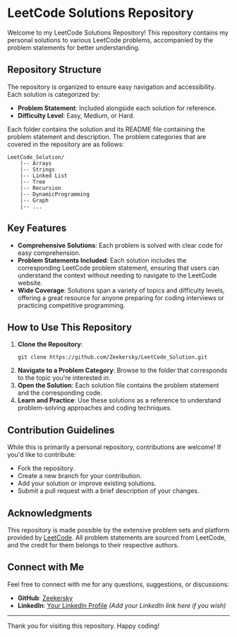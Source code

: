 # LeetCode Solutions Repository

Welcome to my LeetCode Solutions Repository! This repository contains my personal solutions to various LeetCode problems, accompanied by the problem statements for better understanding.

## Repository Structure
The repository is organized to ensure easy navigation and accessibility. Each solution is categorized by:

- **Problem Statement**: Included alongside each solution for reference.
- **Difficulty Level**: Easy, Medium, or Hard.

Each folder contains the solution and its README file containing the problem statement and description. The problem categories that are covered in the repository are as follows:
```
LeetCode_Solution/
    |-- Arrays
    |-- Strings
    |-- Linked List
    |-- Tree
    |-- Recursion
    |-- DynamicProgramming
    |-- Graph
    |-- ...
```

## Key Features
- **Comprehensive Solutions**: Each problem is solved with clear code for easy comprehension.
- **Problem Statements Included**: Each solution includes the corresponding LeetCode problem statement, ensuring that users can understand the context without needing to navigate to the LeetCode website.
- **Wide Coverage**: Solutions span a variety of topics and difficulty levels, offering a great resource for anyone preparing for coding interviews or practicing competitive programming.

## How to Use This Repository

1. **Clone the Repository**:
   ```
   git clone https://github.com/Zeekersky/LeetCode_Solution.git
   ```
2. **Navigate to a Problem Category**:
   Browse to the folder that corresponds to the topic you're interested in.
3. **Open the Solution**:
   Each solution file contains the problem statement and the corresponding code.
4. **Learn and Practice**:
   Use these solutions as a reference to understand problem-solving approaches and coding techniques.

## Contribution Guidelines
While this is primarily a personal repository, contributions are welcome! If you'd like to contribute:
- Fork the repository.
- Create a new branch for your contribution.
- Add your solution or improve existing solutions.
- Submit a pull request with a brief description of your changes.

## Acknowledgments
This repository is made possible by the extensive problem sets and platform provided by [LeetCode](https://leetcode.com/). All problem statements are sourced from LeetCode, and the credit for them belongs to their respective authors.

## Connect with Me
Feel free to connect with me for any questions, suggestions, or discussions:
- **GitHub**: [Zeekersky](https://github.com/Zeekersky)
- **LinkedIn**: [Your LinkedIn Profile](#) *(Add your LinkedIn link here if you wish)*

---
Thank you for visiting this repository. Happy coding!

